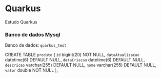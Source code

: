 # Quarkus
Estudo Quarkus

### Banco de dados Mysql
Banco de dados: `quarkus_test`

CREATE TABLE `produto` (
  `id` bigint(20) NOT NULL,
  `dataAtualizacao` datetime(6) DEFAULT NULL,
  `dataCriacao` datetime(6) DEFAULT NULL,
  `descricao` varchar(255) DEFAULT NULL,
  `nome` varchar(255) DEFAULT NULL,
  `valor` double NOT NULL
);

